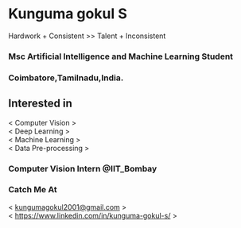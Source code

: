 <!--- - 👋 Hi, I’m @Gokul14092001
- 👀 I’m interested in machine learning and datascience
- 🌱 I’m currently learning machine learning algorithms
- 💞️ I’m looking to collaborate on ml projects
- 📫 How to reach me ...@kungumagokul2001@gmail.com
--->
<!---
Gokul14092001/Gokul14092001 is a ✨ special ✨ repository because its `README.md` (this file) appears on your GitHub profile.
You can click the Preview link to take a look at your changes.
--->
# Kunguma gokul S  
Hardwork + Consistent >> Talent + Inconsistent
### Msc Artificial Intelligence and Machine Learning Student
### Coimbatore,Tamilnadu,India.

## Interested in  
< Computer Vision >  
< Deep Learning >  
< Machine Learning >  
< Data Pre-processing >  
  
### Computer Vision Intern @IIT_Bombay   

### Catch Me At  
< kungumagokul2001@gmail.com >    
< https://www.linkedin.com/in/kunguma-gokul-s/ >  
